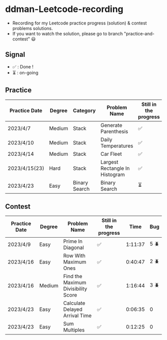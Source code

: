 # ddman-Leetcode-recording
- Recording for my Leetcode practice progress (solution) & contest problems solutions.
- If you want to watch the solution, please go to branch "practice-and-contest" :smiley:

## Signal
* &#x2705; : Done !
* :hourglass_flowing_sand: : on-going

## Practice

|  Practice Date   | Degree | Category | Problem Name                        | Still in the progress      |
|  -------------   | ------ | ------   | ------------                        | --------------------       |
|  2023/4/7        | Medium | Stack    | Generate Parenthesis                | &#x2705;                   |
|  2023/4/10       | Medium | Stack    | Daily Temperatures                  | &#x2705;                   |
|  2023/4/14       | Medium | Stack    | Car Fleet                           | &#x2705;                   |
|  2023/4/15(23)   | Hard   | Stack         | Largest Rectangle In Histogram | &#x2705;                   |
|  2023/4/23       | Easy   | Binary Search | Binary Search                  | :hourglass_flowing_sand:   |
 
## Contest

|  Practice Date   | Degree | Problem Name                        | Still in the progress | Time    | Bug        |
|  -------------   | ------ | ------------                        | --------------------  | ----    | ---        |
|  2023/4/9        | Easy   | Prime In Diagonal                   | &#x2705;              | 1:11:37 | 5 :beetle: |
|  2023/4/16       | Easy   | Row With Maximum Ones               | &#x2705;              | 0:40:47 | 2 :beetle: |
|  2023/4/16       | Medium | Find the Maximum Divisibility Score | &#x2705;              | 1:16:44 | 3 :beetle: |
|  2023/4/23       | Easy   | Calculate Delayed Arrival Time      | &#x2705;              | 0:06:35 | 0          |
|  2023/4/23       | Easy   | Sum Multiples                       | &#x2705;              | 0:12:25 | 0          |    

